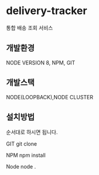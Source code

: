 # delivery-tracker

통합 배송 조회 서비스

## 개발환경
NODE VERSION 8, NPM, GIT

## 개발스택 
NODE(LOOPBACK),NODE CLUSTER

## 설치방법
순서대로 하시면 됩니다.

GIT
    git clone

NPM
    npm install 

Node
    node .
